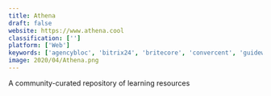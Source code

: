```yaml
---
title: Athena
draft: false 
website: https://www.athena.cool
classification: ['']
platform: ['Web']
keywords: ['agencybloc', 'bitrix24', 'britecore', 'convercent', 'guidewire', 'insurecert', 'lingq', 'logicgate', 'munilogic', 'nowcerts', 'phoneburner', 'summit', 'transactor', 'velocity', 'i2go', 'iauditor', 'mpacs']
image: 2020/04/Athena.png
---
```

A community-curated repository of learning resources